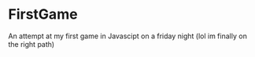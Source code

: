 # FirstGame
An attempt at my first game in Javascipt on a friday night (lol im finally on the right path)
